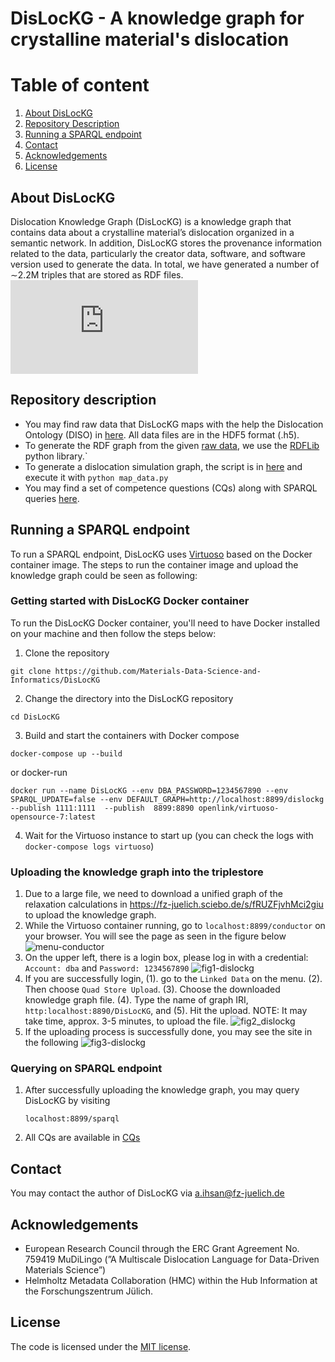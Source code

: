 # DisLocKG - A knowledge graph for crystalline material's dislocation

# Table of content
  1. [About DisLocKG](#about-dislockg)
  2. [Repository Description](#repository-description)
  4. [Running a SPARQL endpoint](#running-a-sparql-endpoint)
  5. [Contact](#contact)
  6. [Acknowledgements](#acknowledgements)
  7. [License](#license)
 

## About DisLocKG
Dislocation Knowledge Graph (DisLocKG) is a knowledge graph that contains data about a crystalline material’s dislocation organized in a semantic network. In addition, DisLocKG stores the provenance information related to the data, particularly the creator data, software, and software version used to generate the data. In total, we have generated a number of ∼2.2M triples that are stored as RDF files.
![Fig16.pdf](https://github.com/Materials-Data-Science-and-Informatics/DisLocKG/files/12272399/Fig16.pdf)

## Repository description
* You may find raw data that DisLocKG maps with the help the Dislocation Ontology (DISO) in [here](/raw-data/modelib-microstructure/Copper/h5/). All data files are in the HDF5 format (.h5).
* To generate the RDF graph from the given [raw data](raw-data), we use the [RDFLib](https://github.com/RDFLib/rdflib) python library.`
* To generate a dislocation simulation graph, the script is in [here](/script/modelib/) and execute it with `python map_data.py`
* You may find a set of competence questions (CQs) along with SPARQL queries [here](/CQs/CQs_v1_1.md).
    

## Running a SPARQL endpoint
To run a SPARQL endpoint, DisLocKG uses [Virtuoso](https://virtuoso.openlinksw.com) based on the Docker container image. The steps to run the container image and upload the knowledge graph could be seen as following:

### Getting started with DisLocKG Docker container
To run the DisLocKG Docker container, you'll need to have Docker installed on your machine and then follow the steps below:

1. Clone the repository

```
git clone https://github.com/Materials-Data-Science-and-Informatics/DisLocKG
```

2. Change the directory into the DisLocKG repository

```
cd DisLocKG
```

3. Build and start the containers with Docker compose 
```
docker-compose up --build
```
or docker-run 
```
docker run --name DisLocKG --env DBA_PASSWORD=1234567890 --env SPARQL_UPDATE=false --env DEFAULT_GRAPH=http://localhost:8899/dislockg --publish 1111:1111  --publish  8899:8890 openlink/virtuoso-opensource-7:latest
```
4. Wait for the Virtuoso instance to start up (you can check the logs with `docker-compose logs virtuoso`)

### Uploading the knowledge graph into the triplestore 

1. Due to a large file, we need to download a unified graph of the relaxation calculations in https://fz-juelich.sciebo.de/s/fRUZFjvhMci2giu to upload the knowledge graph.
2. While the Virtuoso container running, go to `localhost:8899/conductor` on your browser. You will see the page as seen in the figure below
![menu-conductor](https://github.com/Materials-Data-Science-and-Informatics/DisLocKG/assets/71790028/ee0c7f66-82ce-46d8-9544-01ee2f612d0e)
3. On the upper left, there is a login box, please log in with a credential: `Account: dba` and `Password: 1234567890`
![fig1-dislockg](https://github.com/Materials-Data-Science-and-Informatics/DisLocKG/assets/71790028/2d34cf0c-a2b7-488c-8d92-e32d82fe2e37)
4. If you are successfully login,
  (1). go to the `Linked Data` on the menu.
  (2). Then choose `Quad Store Upload`.
  (3). Choose the downloaded knowledge graph file. 
   (4). Type the name of graph IRI, `http:localhost:8890/DisLocKG`, and 
   (5). Hit the upload.
NOTE: It may take time, approx. 3-5 minutes, to upload the file.
![fig2_dislockg](https://github.com/Materials-Data-Science-and-Informatics/DisLocKG/assets/71790028/dcc21a0b-caa4-4464-a116-aec9684ce211)
5. If the uploading process is successfully done, you may see the site in the following
   ![fig3-dislockg](https://github.com/Materials-Data-Science-and-Informatics/DisLocKG/assets/71790028/6b97834d-ad83-4ff8-99cc-f6f5aeb13d30)


### Querying on SPARQL endpoint
1. After successfully uploading the knowledge graph, you may query DisLocKG by visiting
   ```
   localhost:8899/sparql
   ```
3. All CQs are available in [CQs](/CQs/CQs_v1_1.md)

## Contact
You may contact the author of DisLocKG via a.ihsan@fz-juelich.de

## Acknowledgements
* European Research Council through the ERC Grant Agreement No. 759419 MuDiLingo (”A Multiscale Dislocation Language for Data-Driven Materials Science”)
* Helmholtz Metadata Collaboration (HMC) within the Hub Information at the Forschungszentrum Jülich.
  
## License
The code is licensed under the [MIT license](./LICENSE).

